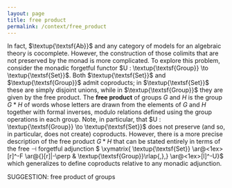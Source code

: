 ```yaml
---
layout: page
title: free product
permalink: /context/free_product
---
```

In fact, $\textup{\textsf{Ab}}$ and any category of models for an algebraic theory is cocomplete. However, the construction of those colimits that are not preserved by the monad is more complicated. To explore this problem, consider the monadic forgetful functor $U : \textup{\textsf{Group}} \to \textup{\textsf{Set}}$. Both $\textup{\textsf{Set}}$ and $\textup{\textsf{Group}}$ admit coproducts; in $\textup{\textsf{Set}}$ these are simply disjoint unions, while in $\textup{\textsf{Group}}$ they are given by the free product. The **free product** of groups $G$ and $H$ is the group $G \ast H$ of words whose letters are drawn from the elements of $G$ and $H$ together with formal inverses, modulo relations defined using the group operations in each group. Note, in particular, that $U : \textup{\textsf{Group}} \to \textup{\textsf{Set}}$ does not preserve (and so, in particular, does not create) coproducts. However, there is a more precise description of the free product $G \ast H$ that can be stated entirely in terms of the free $\dashv$ forgetful adjunction
$ \xymatrix{ \textup{\textsf{Set}} \ar@<1ex>[r]^-F \ar@{}[r]|-\perp & \textup{\textsf{Group}}\rlap{,},} \ar@<1ex>[l]^-U}$ which generalizes to define coproducts relative to any monadic adjunction.

SUGGESTION: free product of groups